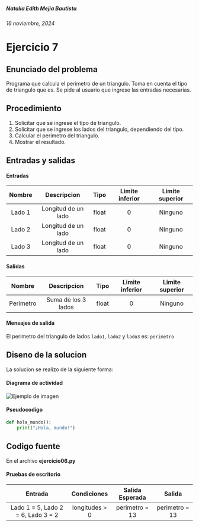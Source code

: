 ##### Natalia Edith Mejia Bautista 
###### 16 noviembre, 2024

# Ejercicio 7

## Enunciado del problema
Programa que calcula el perimetro de un triangulo.
Toma en cuenta el tipo de triangulo que es. Se pide al usuario que ingrese las entradas necesarias.

## Procedimiento 
1. Solicitar que se ingrese el tipo de triangulo.
2. Solicitar que se ingrese los lados del triangulo, dependiendo del tipo.
3. Calcular el perimetro del triangulo.
4. Mostrar el resultado.


## Entradas y salidas
#### Entradas
| Nombre  | Descripcion  | Tipo | Limite inferior | Limite superior |
|:-------------:|:---------------:| :-------------:|:---------:|:---------:|
| Lado 1       |Longitud de un lado | float | 0 | Ninguno |
| Lado 2       |Longitud de un lado | float | 0 | Ninguno |
| Lado 3       |Longitud de un lado | float | 0 | Ninguno |

#### Salidas
| Nombre  | Descripcion  | Tipo | Limite inferior | Limite superior |
|:-------------:|:---------------:| :-------------:|:---------:|:---------:|
| Perimetro       |Suma de los 3 lados| float | 0 | Ninguno |

#### Mensajes de salida
El perimetro del triangulo de lados `lado1`, `lado2` y `lado3` es: `perimetro`

## Diseno de la solucion 
La solucion se realizo de la siguiente forma:
#### Diagrama de actividad
![Ejemplo de imagen](https://ejemplo.com/imagen.png)


#### Pseudocodigo
```python
def hola_mundo():
    print("¡Hola, mundo!")
```

## Codigo fuente
En el archivo **ejercicio06.py**

#### Pruebas de escritorio
| Entrada | Condiciones | Salida Esperada | Salida |
|:-------------:|:---------------:| :-------------:|:---------:|
| Lado 1 = 5, Lado 2 = 6, Lado 3 = 2 | longitudes > 0 | perimetro = 13 | perimetro = 13 |